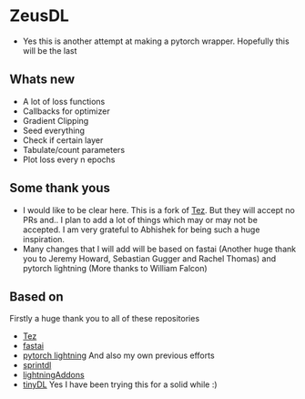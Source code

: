# ZeusDL

- Yes this is another attempt at making a pytorch wrapper. Hopefully this will be the last 

## Whats new
- A lot of loss functions
- Callbacks for optimizer
- Gradient Clipping
- Seed everything
- Check if certain layer
- Tabulate/count parameters
- Plot loss every n epochs

## Some thank yous
- I would like to be clear here. This is a fork of [Tez](https://github.com/abhishekkrthakur/tez). But they will accept no PRs and.. I plan to add a lot of things which may or may not be accepted. I am very grateful to Abhishek for being such a huge inspiration.
- Many changes that I will add will be based on fastai (Another huge thank you to Jeremy Howard, Sebastian Gugger and Rachel Thomas) and pytorch lightning (More thanks to William Falcon)

## Based on
Firstly a huge thank you to all of these repositories
- [Tez](https://github.com/abhishekkrthakur/tez)
- [fastai](https://github.com/fastai)
- [pytorch lightning](https://github.com/PyTorchLightning/pytorch-lightning)
And also my own previous efforts
- [sprintdl](https://github.com/SubhadityaMukherjee/sprintdl)
- [lightningAddons](https://github.com/SubhadityaMukherjee/lightningAddOns)
- [tinyDL](https://github.com/SubhadityaMukherjee/tinyDL)
Yes I have been trying this for a solid while :)
